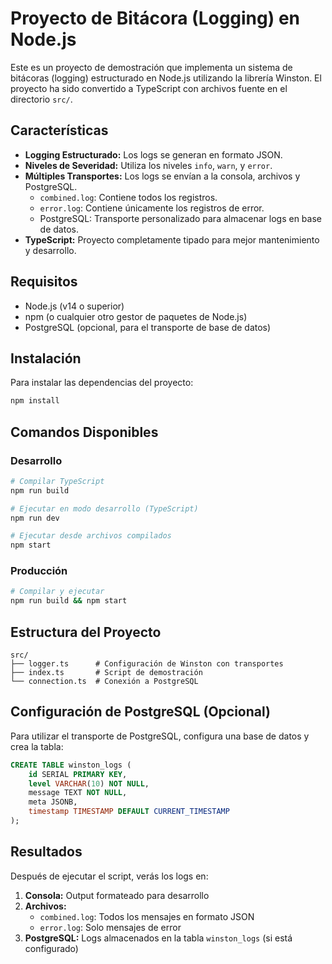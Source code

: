 # Proyecto de Bitácora (Logging) en Node.js

Este es un proyecto de demostración que implementa un sistema de bitácoras (logging) estructurado en Node.js utilizando la librería Winston. El proyecto ha sido convertido a TypeScript con archivos fuente en el directorio `src/`.

## Características

*   **Logging Estructurado:** Los logs se generan en formato JSON.
*   **Niveles de Severidad:** Utiliza los niveles `info`, `warn`, y `error`.
*   **Múltiples Transportes:** Los logs se envían a la consola, archivos y PostgreSQL.
    *   `combined.log`: Contiene todos los registros.
    *   `error.log`: Contiene únicamente los registros de error.
    *   PostgreSQL: Transporte personalizado para almacenar logs en base de datos.
*   **TypeScript:** Proyecto completamente tipado para mejor mantenimiento y desarrollo.

## Requisitos

*   Node.js (v14 o superior)
*   npm (o cualquier otro gestor de paquetes de Node.js)
*   PostgreSQL (opcional, para el transporte de base de datos)

## Instalación

Para instalar las dependencias del proyecto:

```bash
npm install
```

## Comandos Disponibles

### Desarrollo
```bash
# Compilar TypeScript
npm run build

# Ejecutar en modo desarrollo (TypeScript)
npm run dev

# Ejecutar desde archivos compilados
npm start
```

### Producción
```bash
# Compilar y ejecutar
npm run build && npm start
```

## Estructura del Proyecto

```
src/
├── logger.ts      # Configuración de Winston con transportes
├── index.ts       # Script de demostración
└── connection.ts  # Conexión a PostgreSQL
```

## Configuración de PostgreSQL (Opcional)

Para utilizar el transporte de PostgreSQL, configura una base de datos y crea la tabla:

```sql
CREATE TABLE winston_logs (
    id SERIAL PRIMARY KEY,
    level VARCHAR(10) NOT NULL,
    message TEXT NOT NULL,
    meta JSONB,
    timestamp TIMESTAMP DEFAULT CURRENT_TIMESTAMP
);
```

## Resultados

Después de ejecutar el script, verás los logs en:

1.  **Consola:** Output formateado para desarrollo
2.  **Archivos:**
    *   `combined.log`: Todos los mensajes en formato JSON
    *   `error.log`: Solo mensajes de error
3.  **PostgreSQL:** Logs almacenados en la tabla `winston_logs` (si está configurado)

